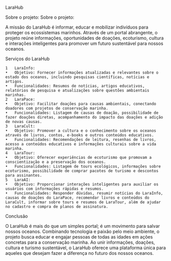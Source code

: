 LaraHub

Sobre o projeto: 
Sobre o projeto:

A missão do LaraHub é informar, educar e mobilizar indivíduos para proteger os ecossistemas marinhos. Através de um portal abrangente, o projeto reúne informações, oportunidades de doações, ecoturismo, cultura e interações inteligentes para promover um futuro sustentável para nossos oceanos.

Serviços do LaraHub

	1	LaraInfo:
	•	Objetivo: Fornecer informações atualizadas e relevantes sobre o estado dos oceanos, incluindo pesquisas científicas, notícias e artigos.
	•	Funcionalidades: Resumos de notícias, artigos educativos, relatórios de pesquisa e atualizações sobre questões ambientais marinhas.
	2	LaraPace:
	•	Objetivo: Facilitar doações para causas ambientais, conectando doadores com projetos de conservação marinha.
	•	Funcionalidades: Listagem de causas de doação, possibilidade de fazer doações diretas, acompanhamento do impacto das doações e adição de novas causas.
	3	LaraCult:
	•	Objetivo: Promover a cultura e o conhecimento sobre os oceanos através de livros, contos, e-books e outros conteúdos educativos.
	•	Funcionalidades: Recomendações de leitura, resenhas de livros, acesso a conteúdos educativos e informações culturais sobre a vida marinha.
	4	LaraTour:
	•	Objetivo: Oferecer experiências de ecoturismo que promovam a conscientização e a preservação dos oceanos.
	•	Funcionalidades: Listagem de tours ecológicos, informações sobre ecoturismo, possibilidade de comprar pacotes de turismo e descontos para assinantes.
	5	LaraAI:
	•	Objetivo: Proporcionar interações inteligentes para auxiliar os usuários com informações rápidas e resumos.
	•	Funcionalidades: Responder dúvidas, resumir notícias do LaraInfo, causas de doações do LaraPace, recomendar livros e conteúdos do LaraCult, informar sobre tours e resumos de LaraTour, além de ajudar no cadastro e compra de planos de assinatura.

Conclusão

O LaraHub é mais do que um simples portal; é um movimento para salvar nossos oceanos. Combinando tecnologia e paixão pelo meio ambiente, o projeto busca educar e engajar pessoas de todas as idades em ações concretas para a conservação marinha. Ao unir informações, doações, cultura e turismo sustentável, o LaraHub oferece uma plataforma única para aqueles que desejam fazer a diferença no futuro dos nossos oceanos.


 